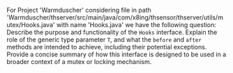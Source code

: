 For Project 'Warmduscher' considering file in path 'Warmduscher/thserver/src/main/java/com/x8ing/thsensor/thserver/utils/mutex/Hooks.java' with name 'Hooks.java' we have the following question: 
Describe the purpose and functionality of the `Hooks` interface. Explain the role of the generic type parameter `T`, and what the `before` and `after` methods are intended to achieve, including their potential exceptions. Provide a concise summary of how this interface is designed to be used in a broader context of a mutex or locking mechanism.